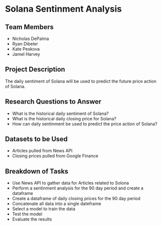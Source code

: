 # Solana Sentinment Analysis

## Team Members
* Nicholas DePalma
* Ryan Dibeler
* Kate Peskova
* Jamel Harvey

## Project Description
The daily sentiment of Solana will be used to predict the future price action of Solana. 

## Research Questions to Answer
* What is the historical daily sentiment of Solana?
* What is the historical daily closing price for Solana?
* How can daily sentinment be used to predict the price action of Solana?

## Datasets to be Used
* Articles pulled from News API
* Closing prices pulled from Google Finance

## Breakdown of Tasks
* Use News API to gather data for Articles related to Solona
* Perform a sentinment analysis for the 90 day period and create a dataframe
* Create a dataframe of daily closing prices for the 90 day period 
* Concatenate all data into a single dateframe 
* Select a model to train the data
* Test the model 
* Evaluate the results
